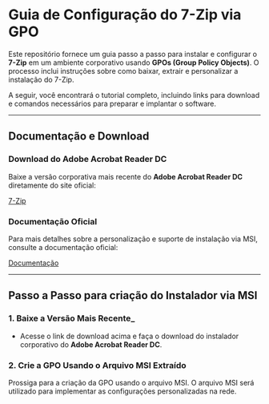 # Guia de Configuração do 7-Zip via GPO

Este repositório fornece um guia passo a passo para instalar e configurar o **7-Zip** em um ambiente corporativo usando **GPOs (Group Policy Objects)**.
O processo inclui instruções sobre como baixar, extrair e personalizar a instalação do 7-Zip.

A seguir, você encontrará o tutorial completo, incluindo links para download e comandos necessários para preparar e implantar o software.

---

## **Documentação e Download**

### Download do Adobe Acrobat Reader DC

Baixe a versão corporativa mais recente do **Adobe Acrobat Reader DC** diretamente do site oficial:

[7-Zip](https://7-zip.org/download.html)

### Documentação Oficial

Para mais detalhes sobre a personalização e suporte de instalação via MSI, consulte a documentação oficial:

[Documentação](https://7-zip.org/faq.html#:~:text=How%20can%20I%20install%207,%5C7%2DZip%22%20parameters.)

---

## **Passo a Passo para criação do Instalador via MSI**

### 1. **Baixe a Versão Mais Recente**_

- Acesse o link de download acima e faça o download do instalador corporativo do **Adobe Acrobat Reader DC**.

### 2. Crie a GPO Usando o Arquivo MSI Extraído
Prossiga para a criação da GPO usando o arquivo MSI. O arquivo MSI será utilizado para implementar as configurações personalizadas na rede.
